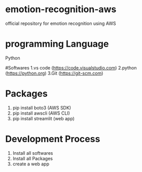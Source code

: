 # emotion-recognition-aws
official repository for emotion recognition using AWS

# programming Language
Python

#Softwares
1.vs code (https://code.visualstudio.com)
2.python (https://python.org)
3.Git (https://git-scm.com)

# Packages
1. pip install boto3 (AWS SDK)
2. pip install awscli (AWS CLI)
3. pip install streamlit (web app)

# Development Process

1. Install all softwares
2. Install all Packages
3. create a web app 

